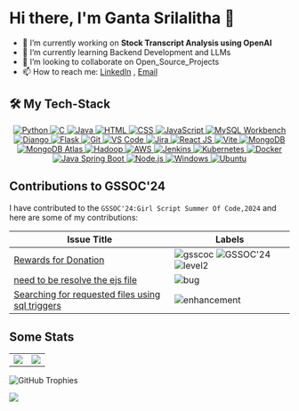 # Hi there, I'm Ganta Srilalitha 👋

- 🔭 I’m currently working on **Stock Transcript Analysis using OpenAI**
- 🌱 I’m currently learning Backend Development and LLMs
- 👯 I’m looking to collaborate on Open_Source_Projects  
- 📫 How to reach me: [LinkedIn](https://www.linkedin.com/in/ganta-srilalitha-43797b227/) , [Email](srilaitha2003@gmail.com)

## 🛠 My Tech-Stack
<p align="center">
  <a href="https://www.python.org/">
    <img src="https://img.icons8.com/color/48/000000/python.png" alt="Python" />
  </a>
  <a href="https://www.cprogramming.com/">
    <img src="https://img.icons8.com/color/48/000000/c-programming.png" alt="C" />
  </a>
  <a href="https://www.java.com/">
    <img src="https://img.icons8.com/color/48/000000/java-coffee-cup-logo.png" alt="Java" />
  </a>
  <a href="https://developer.mozilla.org/en-US/docs/Web/HTML">
    <img src="https://img.icons8.com/color/48/000000/html-5.png" alt="HTML" />
  </a>
  <a href="https://developer.mozilla.org/en-US/docs/Web/CSS">
    <img src="https://img.icons8.com/color/48/000000/css3.png" alt="CSS" />
  </a>
  <a href="https://developer.mozilla.org/en-US/docs/Web/JavaScript">
    <img src="https://img.icons8.com/color/48/000000/javascript.png" alt="JavaScript" />
  </a>
  <a href="https://www.mysql.com/">
    <img src="https://img.icons8.com/ios-filled/50/000000/mysql-logo.png" alt="MySQL Workbench" />
  </a>
  <a href="https://www.djangoproject.com/">
    <img src="https://img.icons8.com/color/48/000000/django.png" alt="Django" />
  </a>
  <a href="https://flask.palletsprojects.com/">
    <img src="https://img.icons8.com/ios-filled/50/000000/flask.png" alt="Flask" />
  </a>
  <a href="https://git-scm.com/">
    <img src="https://img.icons8.com/color/48/000000/git.png" alt="Git" />
  </a>
  <a href="https://code.visualstudio.com/">
    <img src="https://img.icons8.com/color/48/000000/visual-studio-code-2019.png" alt="VS Code" />
  </a>
  <a href="https://www.atlassian.com/software/jira">
    <img src="https://img.icons8.com/color/48/000000/jira.png" alt="Jira" />
  </a>
  <a href="https://reactjs.org/">
    <img src="https://img.icons8.com/color/48/000000/react-native.png" alt="React JS" />
  </a>
  <a href="https://vitejs.dev/">
    <img src="https://img.icons8.com/color/48/000000/vite.png" alt="Vite" />
  </a>
  <a href="https://www.mongodb.com/">
    <img src="https://img.icons8.com/color/48/000000/mongodb.png" alt="MongoDB" />
  </a>
  <a href="https://www.mongodb.com/cloud/atlas">
    <img src="https://img.icons8.com/external-tal-revivo-color-tal-revivo/48/000000/external-mongodb-a-cross-platform-document-oriented-database-program-logo-color-tal-revivo.png" alt="MongoDB Atlas" />
  </a>
  <a href="https://hadoop.apache.org/">
    <img src="https://img.icons8.com/color/48/000000/hadoop-distributed-file-system.png" alt="Hadoop" />
  </a>
  <a href="https://aws.amazon.com/">
    <img src="https://img.icons8.com/color/48/000000/amazon-web-services.png" alt="AWS" />
  </a>
  <a href="https://www.jenkins.io/">
    <img src="https://img.icons8.com/color/48/000000/jenkins.png" alt="Jenkins" />
  </a>
  <a href="https://kubernetes.io/">
    <img src="https://img.icons8.com/color/48/000000/kubernetes.png" alt="Kubernetes" />
  </a>
  <a href="https://www.docker.com/">
    <img src="https://img.icons8.com/color/48/000000/docker.png" alt="Docker" />
  </a>
  <a href="https://spring.io/projects/spring-boot">
    <img src="https://img.icons8.com/color/48/000000/spring-logo.png" alt="Java Spring Boot" />
  </a>
  <a href="https://nodejs.org/">
    <img src="https://img.icons8.com/color/48/000000/nodejs.png" alt="Node.js" />
  </a>
  <a href="https://www.microsoft.com/en-us/windows">
    <img src="https://img.icons8.com/color/48/000000/windows-10.png" alt="Windows" />
  </a>
  <a href="https://ubuntu.com/">
    <img src="https://img.icons8.com/color/48/000000/ubuntu--v1.png" alt="Ubuntu" />
  </a>
  
</p>



## Contributions to GSSOC'24

I have contributed to the `GSSOC'24:Girl Script Summer Of Code,2024` and here are some of my contributions:

| Issue Title | Labels |
|-------------|--------|
| [Rewards for Donation](https://github.com/Sahil1786/Petari/issues/154) | ![gsscoc](https://img.shields.io/badge/gssoc-yellow) ![GSSOC'24](https://img.shields.io/badge/GSSOC'24-darkblue) ![level2](https://img.shields.io/badge/level2-purple) |
| [need to be resolve the ejs file](https://github.com/Sahil1786/Petari/issues/211) | ![bug](https://img.shields.io/badge/bug-red) |
| [Searching for requested files using sql triggers ](https://github.com/Ash515/AutomaDesk/issues/59) | ![enhancement](https://img.shields.io/badge/enhancement-green) |


## Some Stats

<!--![Profile Views](https://komarev.com/ghpvc/?username=gantasrilaitha)-->

<table>
  <tr>
    <td>
      <img src="https://github-readme-stats.vercel.app/api?username=gantasrilaitha&show_icons=true&count_private=true&include_all_commits=true" />
    </td>
    <td>
      <img src="https://github-readme-stats.vercel.app/api/top-langs/?username=gantasrilaitha&layout=compact" />
    </td>
  </tr>
</table>

![GitHub Trophies](https://github-profile-trophy.vercel.app/?username=gantasrilaitha)

<img src="https://github-readme-streak-stats.herokuapp.com/?user=gantasrilaitha&theme=default" />

